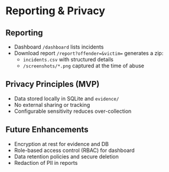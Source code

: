 # Reporting & Privacy

## Reporting
- Dashboard `/dashboard` lists incidents
- Download report `/report?offender=&victim=` generates a zip:
  - `incidents.csv` with structured details
  - `/screenshots/*.png` captured at the time of abuse

## Privacy Principles (MVP)
- Data stored locally in SQLite and `evidence/`
- No external sharing or tracking
- Configurable sensitivity reduces over-collection

## Future Enhancements
- Encryption at rest for evidence and DB
- Role-based access control (RBAC) for dashboard
- Data retention policies and secure deletion
- Redaction of PII in reports
